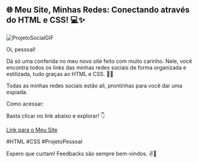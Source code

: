 ## 🌐 Meu Site, Minhas Redes: Conectando através do HTML e CSS! 💻✨

![ProjetoSocialGIF](https://github.com/phpablo/projeto-social/assets/13618424/b050d7bf-dd24-4654-9166-b6aa72d88fb8)



Oi, pessoal!

Dá só uma conferida no meu novo site feito com muito carinho. Nele, você encontra todos os links das minhas redes sociais de forma organizada e estilizada, tudo graças ao HTML e CSS. 🚀🎨

Todas as minhas redes sociais estão ali, prontinhas para você dar uma espiada.

Como acessar: 

Basta clicar no link abaixo e explorar! 👇

[Link para o Meu Site](https://phpablo.github.io/projeto-social/)

#HTML #CSS #ProjetoPessoal



Espero que curtam! Feedbacks são sempre bem-vindos. ✌️🌟

